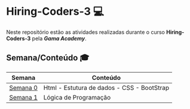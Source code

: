 # Hiring-Coders-3  :computer:


Neste repositório estão as atividades realizadas durante o curso **Hiring-Coders-3** pela **_Gama Academy_**.

## Semana/Conteúdo :mortar_board:

Semana | Conteúdo
-------| ----------------------------
[Semana 0](https://github.com/PatrickFRR/Hiring-Coders-3/tree/main/Semana_0)  |  Html - Estutura de dados - CSS - BootStrap
[Semana 1](https://github.com/PatrickFRR/Hiring-Coders-3/tree/main/Semana_1)  |  Lógica de Programação 
